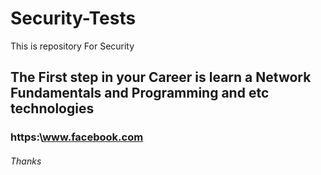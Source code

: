 # Security-Tests
This is repository For Security 

## The First step in your Career is learn a Network Fundamentals and Programming and etc technologies
### https:\\www.facebook.com
###### Thanks 
